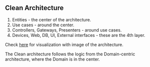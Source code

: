 ## Clean Architecture

1. Entities - the center of the architecture.
2. Use cases - around the center.
3. Controllers, Gateways, Presenters - around use cases.
4. Devices, Web, DB, UI, External interfaces - these are the 4th layer.

Check [here](https://blog.cleancoder.com/uncle-bob/images/2012-08-13-the-clean-architecture/CleanArchitecture.jpg) for visualization with image of the architecture.

The Clean architecture follows the logic from the Domain-centric architecture, where the Domain is in the center.

